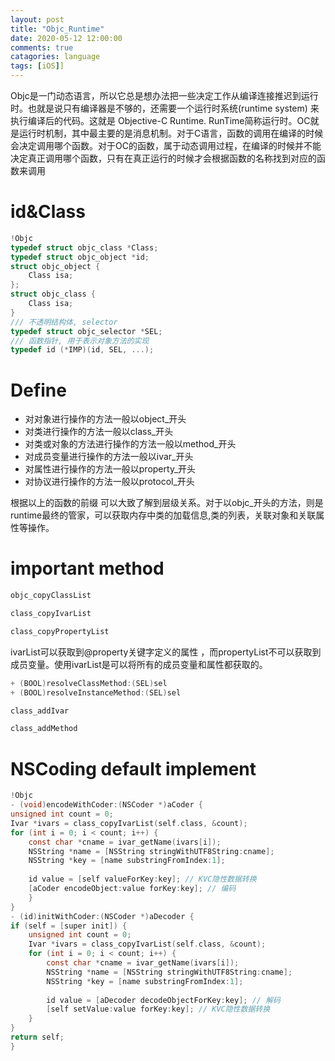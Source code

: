 ```yaml
---
layout: post
title: "Objc_Runtime"
date: 2020-05-12 12:00:00
comments: true
catagories: language
tags: [iOS]]
---
```


Objc是一门动态语言，所以它总是想办法把一些决定工作从编译连接推迟到运行时。也就是说只有编译器是不够的，还需要一个运行时系统(runtime system) 来执行编译后的代码。这就是 Objective-C Runtime.
RunTime简称运行时。OC就是运行时机制，其中最主要的是消息机制。对于C语言，函数的调用在编译的时候会决定调用哪个函数。对于OC的函数，属于动态调用过程，在编译的时候并不能决定真正调用哪个函数，只有在真正运行的时候才会根据函数的名称找到对应的函数来调用
<!--more-->
# id&Class
```C
!Objc
typedef struct objc_class *Class;
typedef struct objc_object *id;
struct objc_object {
    Class isa;
};
struct objc_class {
    Class isa;
}
/// 不透明结构体, selector
typedef struct objc_selector *SEL;
/// 函数指针, 用于表示对象方法的实现
typedef id (*IMP)(id, SEL, ...);
```
# Define

- 对对象进行操作的方法一般以object_开头
- 对类进行操作的方法一般以class_开头
- 对类或对象的方法进行操作的方法一般以method_开头
- 对成员变量进行操作的方法一般以ivar_开头
- 对属性进行操作的方法一般以property_开头
- 对协议进行操作的方法一般以protocol_开头

根据以上的函数的前缀 可以大致了解到层级关系。对于以objc_开头的方法，则是runtime最终的管家，可以获取内存中类的加载信息,类的列表，关联对象和关联属性等操作。

# important method
```C
objc_copyClassList

class_copyIvarList

class_copyPropertyList
```
ivarList可以获取到@property关键字定义的属性 ，而propertyList不可以获取到成员变量。使用ivarList是可以将所有的成员变量和属性都获取的。

```c
+ (BOOL)resolveClassMethod:(SEL)sel 
+ (BOOL)resolveInstanceMethod:(SEL)sel

class_addIvar

class_addMethod
```

# NSCoding default implement
```C
!Objc
- (void)encodeWithCoder:(NSCoder *)aCoder {
unsigned int count = 0;
Ivar *ivars = class_copyIvarList(self.class, &count);
for (int i = 0; i < count; i++) {
    const char *cname = ivar_getName(ivars[i]);
    NSString *name = [NSString stringWithUTF8String:cname];
    NSString *key = [name substringFromIndex:1];
    
    id value = [self valueForKey:key]; // KVC隐性数据转换
    [aCoder encodeObject:value forKey:key]; // 编码
    }
}
- (id)initWithCoder:(NSCoder *)aDecoder {
if (self = [super init]) {
    unsigned int count = 0;
    Ivar *ivars = class_copyIvarList(self.class, &count);
    for (int i = 0; i < count; i++) {
        const char *cname = ivar_getName(ivars[i]);
        NSString *name = [NSString stringWithUTF8String:cname];
        NSString *key = [name substringFromIndex:1];
        
        id value = [aDecoder decodeObjectForKey:key]; // 解码
        [self setValue:value forKey:key]; // KVC隐性数据转换
    }
}
return self;    
}
```